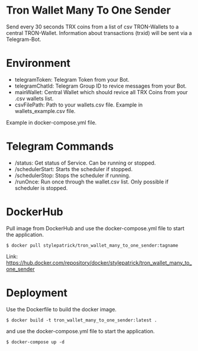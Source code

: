 # Tron Wallet Many To One Sender
Send every 30 seconds TRX coins from a list of csv TRON-Wallets to a central TRON-Wallet. Information about transactions (trxid) will be sent via a Telegram-Bot.

# Environment
- telegramToken: Telegram Token from your Bot.
- telegramChatId: Telegram Group ID to revice messages from your Bot.
- mainWallet: Central Wallet which should revice all TRX Coins from your .csv wallets list.
- csvFilePath: Path to your wallets.csv file. Example in wallets_example.csv file.

Example in docker-compose.yml file.

# Telegram Commands
- /status: Get status of Service. Can be running or stopped.
- /schedulerStart: Starts the scheduler if stopped.
- /schedulerStop: Stops the scheduler if running.
- /runOnce: Run once through the wallet.csv list. Only possible if scheduler is stopped.

# DockerHub
Pull image from DockerHub and use the docker-compose.yml file to start the application.
```
$ docker pull stylepatrick/tron_wallet_many_to_one_sender:tagname
```
Link: https://hub.docker.com/repository/docker/stylepatrick/tron_wallet_many_to_one_sender

# Deployment
Use the Dockerfile to build the docker image.

```
$ docker build -t tron_wallet_many_to_one_sender:latest .
```

and use the docker-compose.yml file to start the application.
```
$ docker-compose up -d
```


